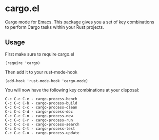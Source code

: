 # cargo.el

Cargo mode for Emacs. This package gives you a set of key combinations to perform Cargo tasks within your Rust projects.

## Usage

First make sure to require cargo.el

    (require 'cargo)

Then add it to your rust-mode-hook

    (add-hook 'rust-mode-hook 'cargo-mode)

You will now have the following key combinations at your disposal:

    C-c C-c C-e - cargo-process-bench
    C-c C-c C-b - cargo-process-build
    C-c C-c C-c - cargo-process-clean
    C-c C-c C-d - cargo-process-doc
    C-c C-c C-n - cargo-process-new
    C-c C-c C-r - cargo-process-run
    C-c C-c C-s - cargo-process-search
    C-c C-c C-t - cargo-process-test
    C-c C-c C-u - cargo-process-update
